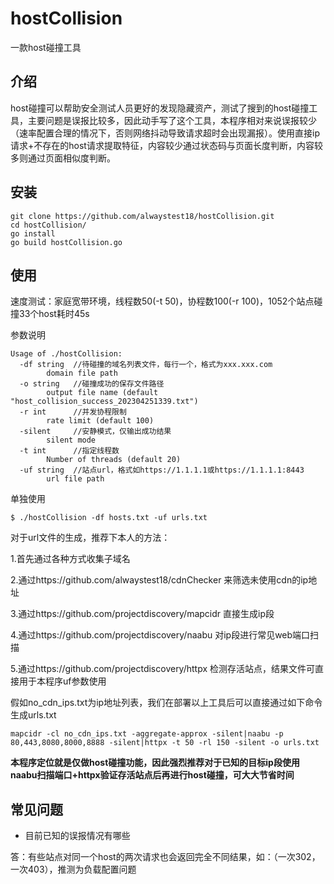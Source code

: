 # hostCollision

一款host碰撞工具

## 介绍

host碰撞可以帮助安全测试人员更好的发现隐藏资产，测试了搜到的host碰撞工具，主要问题是误报比较多，因此动手写了这个工具，本程序相对来说误报较少（速率配置合理的情况下，否则网络抖动导致请求超时会出现漏报）。使用直接ip请求+不存在的host请求提取特征，内容较少通过状态码与页面长度判断，内容较多则通过页面相似度判断。

## 安装

```
git clone https://github.com/alwaystest18/hostCollision.git
cd hostCollision/
go install
go build hostCollision.go
```

## 使用

速度测试：家庭宽带环境，线程数50(-t 50)，协程数100(-r 100)，1052个站点碰撞33个host耗时45s

参数说明

```
Usage of ./hostCollision:
  -df string  //待碰撞的域名列表文件，每行一个，格式为xxx.xxx.com
        domain file path
  -o string   //碰撞成功的保存文件路径
        output file name (default "host_collision_success_202304251339.txt")
  -r int      //并发协程限制
        rate limit (default 100)
  -silent     //安静模式，仅输出成功结果
        silent mode
  -t int      //指定线程数
        Number of threads (default 20)
  -uf string  //站点url，格式如https://1.1.1.1或https://1.1.1.1:8443
        url file path
```

单独使用

```
$ ./hostCollision -df hosts.txt -uf urls.txt 
```

对于url文件的生成，推荐下本人的方法：

1.首先通过各种方式收集子域名

2.通过https://github.com/alwaystest18/cdnChecker 来筛选未使用cdn的ip地址

3.通过https://github.com/projectdiscovery/mapcidr 直接生成ip段

4.通过https://github.com/projectdiscovery/naabu 对ip段进行常见web端口扫描

5.通过https://github.com/projectdiscovery/httpx 检测存活站点，结果文件可直接用于本程序uf参数使用

假如no_cdn_ips.txt为ip地址列表，我们在部署以上工具后可以直接通过如下命令生成urls.txt

```
mapcidr -cl no_cdn_ips.txt -aggregate-approx -silent|naabu -p 80,443,8080,8000,8888 -silent|httpx -t 50 -rl 150 -silent -o urls.txt
```

**本程序定位就是仅做host碰撞功能，因此强烈推荐对于已知的目标ip段使用naabu扫描端口+httpx验证存活站点后再进行host碰撞，可大大节省时间**

## 常见问题

- 目前已知的误报情况有哪些

答：有些站点对同一个host的两次请求也会返回完全不同结果，如：（一次302，一次403），推测为负载配置问题
